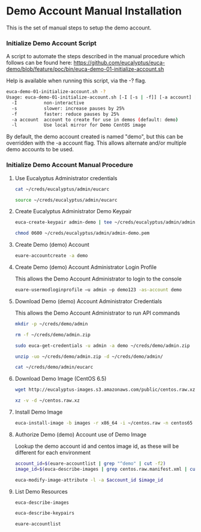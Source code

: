 # Demo Account Manual Installation

This is the set of manual steps to setup the demo account.

### Initialize Demo Account Script

A script to automate the steps described in the manual procedure which follows can be found here:
https://github.com/eucalyptus/euca-demo/blob/feature/poc/bin/euca-demo-01-initialize-account.sh

Help is available when running this script, via the -? flag.

```bash
euca-demo-01-initialize-account.sh -?
Usage: euca-demo-01-initialize-account.sh [-I [-s | -f]] [-a account] [-l]
  -I          non-interactive
  -s          slower: increase pauses by 25%
  -f          faster: reduce pauses by 25%
  -a account  account to create for use in demos (default: demo)
  -l          Use local mirror for Demo CentOS image
```

By default, the demo account created is named "demo", but this can be overridden with the -a account flag.
This allows alternate and/or multiple demo accounts to be used.

### Initialize Demo Account Manual Procedure

1. Use Eucalyptus Administrator credentials

    ```bash
    cat ~/creds/eucalyptus/admin/eucarc

    source ~/creds/eucalyptus/admin/eucarc
    ```

2. Create Eucalyptus Administrator Demo Keypair

    ```bash
    euca-create-keypair admin-demo | tee ~/creds/eucalyptus/admin/admin-demo.pem

    chmod 0600 ~/creds/eucalyptus/admin/admin-demo.pem
    ```

3. Create Demo (demo) Account

    ```bash
    euare-accountcreate -a demo
    ```

4. Create Demo (demo) Account Administrator Login Profile

    This allows the Demo Account Administrator to login to the console

    ```bash
    euare-usermodloginprofile –u admin –p demo123 -as-account demo
    ```

5. Download Demo (demo) Account Administrator Credentials

    This allows the Demo Account Administrator to run API commands

    ```bash
    mkdir -p ~/creds/demo/admin

    rm -f ~/creds/demo/admin.zip

    sudo euca-get-credentials -u admin -a demo ~/creds/demo/admin.zip

    unzip -uo ~/creds/demo/admin.zip -d ~/creds/demo/admin/

    cat ~/creds/demo/admin/eucarc
    ```

6. Download Demo Image (CentOS 6.5)

    ```bash
    wget http://eucalyptus-images.s3.amazonaws.com/public/centos.raw.xz -O ~/centos.raw.xz

    xz -v -d ~/centos.raw.xz
    ```

7. Install Demo Image

    ```bash
    euca-install-image -b images -r x86_64 -i ~/centos.raw -n centos65 --virtualization-type hvm
    ```

8. Authorize Demo (demo) Account use of Demo Image

    Lookup the demo account id and centos image id, as these will be different for each environment

    ```bash
    account_id=$(euare-accountlist | grep "^demo" | cut -f2)
    image_id=$(euca-describe-images | grep centos.raw.manifest.xml | cut -f2)

    euca-modify-image-attribute -l -a $account_id $image_id
    ```

9. List Demo Resources

    ```bash
    euca-describe-images

    euca-describe-keypairs

    euare-accountlist
    ```
